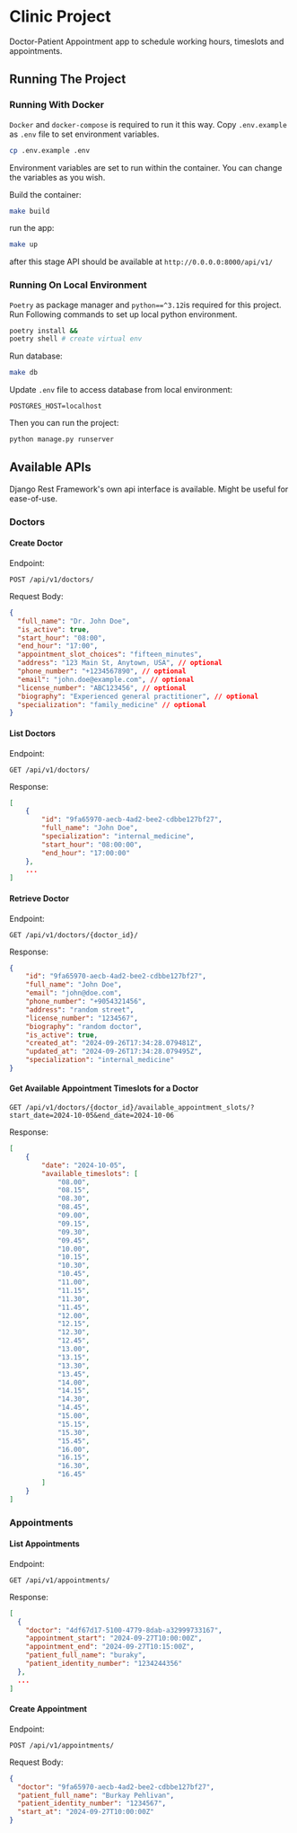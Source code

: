 # Clinic Project
Doctor-Patient Appointment app to schedule working hours, timeslots and appointments.
## Running The Project
### Running With Docker
`Docker` and `docker-compose` is required to run it this way.
Copy `.env.example` as `.env` file to set environment variables.
```bash
cp .env.example .env
```
 
Environment variables are set to run within the container. You can change the variables as you wish.

Build the container:
```bash
make build
```

run the app:
```bash
make up
```

after this stage API should be available at `http://0.0.0.0:8000/api/v1/`

### Running On Local Environment
`Poetry` as package manager and `python==^3.12`is required for this project. Run Following commands to set up local python environment.
```bash
poetry install &&
poetry shell # create virtual env
```

Run database:
```bash
make db
```

Update `.env` file to access database from local environment:
```.env
POSTGRES_HOST=localhost
```

Then you can run the project:
```bash
python manage.py runserver
```

## Available APIs
Django Rest Framework's own api interface is available. Might be useful for ease-of-use.
### Doctors
#### Create Doctor
Endpoint:
```
POST /api/v1/doctors/
```
Request Body:
```json
{
  "full_name": "Dr. John Doe",
  "is_active": true,
  "start_hour": "08:00",
  "end_hour": "17:00",
  "appointment_slot_choices": "fifteen_minutes",
  "address": "123 Main St, Anytown, USA", // optional
  "phone_number": "+1234567890", // optional
  "email": "john.doe@example.com", // optional
  "license_number": "ABC123456", // optional
  "biography": "Experienced general practitioner", // optional
  "specialization": "family_medicine" // optional
}
```

#### List Doctors
Endpoint:
```
GET /api/v1/doctors/
```
Response:
```json
[
    {
        "id": "9fa65970-aecb-4ad2-bee2-cdbbe127bf27",
        "full_name": "John Doe",
        "specialization": "internal_medicine",
        "start_hour": "08:00:00",
        "end_hour": "17:00:00"
    },
    ...
]
```

#### Retrieve Doctor
Endpoint:
```
GET /api/v1/doctors/{doctor_id}/
```
Response:
```json
{
    "id": "9fa65970-aecb-4ad2-bee2-cdbbe127bf27",
    "full_name": "John Doe",
    "email": "john@doe.com",
    "phone_number": "+9054321456",
    "address": "random street",
    "license_number": "1234567",
    "biography": "random doctor",
    "is_active": true,
    "created_at": "2024-09-26T17:34:28.079481Z",
    "updated_at": "2024-09-26T17:34:28.079495Z",
    "specialization": "internal_medicine"
}
```

#### Get Available Appointment Timeslots for a Doctor
```
GET /api/v1/doctors/{doctor_id}/available_appointment_slots/?start_date=2024-10-05&end_date=2024-10-06
```
Response:
```json
[
    {
        "date": "2024-10-05",
        "available_timeslots": [
            "08.00",
            "08.15",
            "08.30",
            "08.45",
            "09.00",
            "09.15",
            "09.30",
            "09.45",
            "10.00",
            "10.15",
            "10.30",
            "10.45",
            "11.00",
            "11.15",
            "11.30",
            "11.45",
            "12.00",
            "12.15",
            "12.30",
            "12.45",
            "13.00",
            "13.15",
            "13.30",
            "13.45",
            "14.00",
            "14.15",
            "14.30",
            "14.45",
            "15.00",
            "15.15",
            "15.30",
            "15.45",
            "16.00",
            "16.15",
            "16.30",
            "16.45"
        ]
    }
]
```

### Appointments
#### List Appointments  
Endpoint: 
```
GET /api/v1/appointments/
```
Response:
```json
[
  {
    "doctor": "4df67d17-5100-4779-8dab-a32999733167",
    "appointment_start": "2024-09-27T10:00:00Z",
    "appointment_end": "2024-09-27T10:15:00Z",
    "patient_full_name": "buraky",
    "patient_identity_number": "1234244356"
  },
  ...
]
```

#### Create Appointment
Endpoint:
```
POST /api/v1/appointments/
```

Request Body:
```json
{
  "doctor": "9fa65970-aecb-4ad2-bee2-cdbbe127bf27",
  "patient_full_name": "Burkay Pehlivan",
  "patient_identity_number": "1234567",
  "start_at": "2024-09-27T10:00:00Z"
}
```